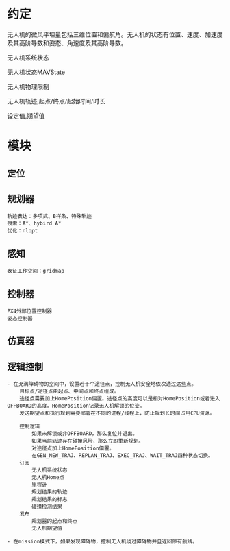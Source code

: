 # 约定
无人机的微风平坦量包括三维位置和偏航角。无人机的状态有位置、速度、加速度及其高阶导数和姿态、角速度及其高阶导数。

无人机系统状态

无人机状态MAVState

无人机物理限制

无人机轨迹,起点/终点/起始时间/时长

设定值,期望值


# 模块

## 定位

## 规划器
    轨迹表达：多项式、B样条、特殊轨迹
    搜索：A*、hybird A*
    优化：nlopt

## 感知
    表征工作空间：gridmap

## 控制器
    PX4外部位置控制器
    姿态控制器

## 仿真器

## 逻辑控制
    - 在充满障碍物的空间中，设置若干个途径点，控制无人机安全地依次通过这些点。  
        目标点/途径点由起点、中间点和终点组成。        
        途径点需要加上HomePosition偏置。途径点的高度可以是相对HomePosition或者进入OFFBOARD的高度。HomePosition记录无人机解锁的位姿。
        发送期望点和执行规划需要部署在不同的进程/线程上，防止规划长时间占用CPU资源。

        控制逻辑
            如果未解锁或非OFFBOARD，那么复位并退出。
            如果当前轨迹存在碰撞风险，那么立即重新规划。
            对途径点加上HomePosition偏置。
            在GEN_NEW_TRAJ、REPLAN_TRAJ、EXEC_TRAJ、WAIT_TRAJ四种状态切换。
        订阅
            无人机系统状态
            无人机Home点
            里程计
            规划结果的轨迹
            规划结果的标志
            碰撞检测结果
        发布
            规划器的起点和终点
            无人机期望值

    - 在mission模式下，如果发现障碍物，控制无人机绕过障碍物并且返回原有航线。